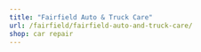 ```yaml
---
title: "Fairfield Auto & Truck Care"
url: /fairfield/fairfield-auto-and-truck-care/
shop: car repair
---
```

